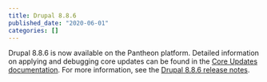 ```yaml
---
title: Drupal 8.8.6
published_date: "2020-06-01"
categories: []
---
```

Drupal 8.8.6 is now available on the Pantheon platform. Detailed information on applying and debugging core updates can be found in the [Core Updates documentation](/core-updates). For more information, see the [Drupal 8.8.6 release notes](https://www.drupal.org/project/drupal/releases/8.8.6).
